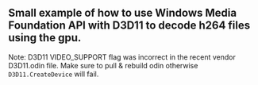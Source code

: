 ## Small example of how to use Windows Media Foundation API with D3D11 to decode h264 files using the gpu.

Note: D3D11 VIDEO_SUPPORT flag was incorrect in the recent vendor D3D11.odin file. Make sure to pull & rebuild odin otherwise `D3D11.CreateDevice` will fail.
